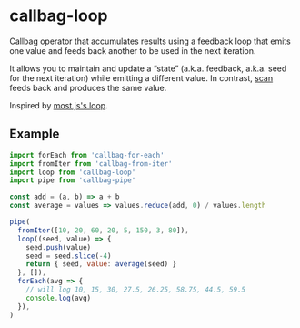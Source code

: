 # callbag-loop

Callbag operator that accumulates results using a feedback loop that emits one value and feeds back another to be used in the next iteration.

It allows you to maintain and update a “state” (a.k.a. feedback, a.k.a. seed for the next iteration) while emitting a different value. In contrast, [scan](https://github.com/staltz/callbag-scan) feeds back and produces the same value.

Inspired by [most.js's loop](https://mostcore.readthedocs.io/en/latest/api.html#loop).

## Example

```js
import forEach from 'callbag-for-each'
import fromIter from 'callbag-from-iter'
import loop from 'callbag-loop'
import pipe from 'callbag-pipe'

const add = (a, b) => a + b
const average = values => values.reduce(add, 0) / values.length

pipe(
  fromIter([10, 20, 60, 20, 5, 150, 3, 80]),
  loop((seed, value) => {
    seed.push(value)
    seed = seed.slice(-4)
    return { seed, value: average(seed) }
  }, []),
  forEach(avg => {
    // will log 10, 15, 30, 27.5, 26.25, 58.75, 44.5, 59.5
    console.log(avg)
  }),
)
```
